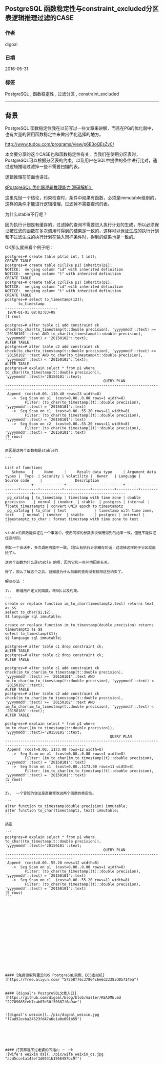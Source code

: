 ## PostgreSQL 函数稳定性与constraint_excluded分区表逻辑推理过滤的CASE  
                                                                                                                                                                                                     
### 作者                                                                                                                                                                                                     
digoal                                                                                                                                                                                                     
                                                                                                                                                                                                     
### 日期                                                                                                                                                                                                     
2016-05-31                                                                                                                                                                                              
                                                                                                                                                                                                     
### 标签                                                                                                                                                                                                     
PostgreSQL , 函数稳定性 , 过滤分区 , constraint_excluded              
                                                                                                                                                                                                     
----                                                                                                                                                                                                     
                                                                                                                                                                                                     
## 背景                                                                                         
PostgreSQL 函数稳定性我在以前写过一些文章来讲解，而且在PG的优化器中，也有大量的要用函数稳定性来做出优化选择的地方。    
  
http://www.tudou.com/programs/view/p6E3oQEsZv0/  
  
本文要分享的这个CASE也和函数稳定性有关，当我们在使用分区表时，PostgreSQL可以根据分区表的约束，以及用户在SQL中提供的条件进行比对，通过逻辑推理过滤掉一些不需要扫描的表。    
  
逻辑推理在前面也讲过。    
  
[《PostgreSQL 优化器逻辑推理能力 源码解析》](../201602/20160225_01.md)    
  
这里先抛一个结论，约束检查时，条件中如果有函数，必须是immutable级别的，这样的条件才能进行逻辑推理，过滤掉不需要查询的表。    
  
为什么stable不行呢？     
  
因为执行计划是有缓存的，过滤掉的查询不需要进入执行计划的生成，所以必须保证被过滤的函数在多次调用时得到的结果是一致的，这样可以保证生成的执行计划和不过滤生成的执行计划在输入同样条件时，得到的结果也是一致的。    
  
OK那么就来看个例子吧：    
  
````  
postgres=# create table p1(id int, t int);  
CREATE TABLE  
postgres=# create table c1(like p1) inherits(p1);  
NOTICE:  merging column "id" with inherited definition  
NOTICE:  merging column "t" with inherited definition  
CREATE TABLE  
postgres=# create table c2(like p1) inherits(p1);  
NOTICE:  merging column "id" with inherited definition  
NOTICE:  merging column "t" with inherited definition  
CREATE TABLE  
postgres=# select to_timestamp(123);  
      to_timestamp        
------------------------  
 1970-01-01 08:02:03+08  
(1 row)  
  
postgres=# alter table c1 add constraint ck check(to_char(to_timestamp(t::double precision), 'yyyymmdd'::text) >= '20150101'::text AND to_char(to_timestamp(t::double precision), 'yyyymmdd'::text) < '20150102'::text);  
ALTER TABLE  
postgres=# alter table c2 add constraint ck check(to_char(to_timestamp(t::double precision), 'yyyymmdd'::text) >= '20150102'::text AND to_char(to_timestamp(t::double precision), 'yyyymmdd'::text) < '20150103'::text);  
ALTER TABLE  
postgres=# explain select * from p1 where to_char((to_timestamp(t::double precision)), 'yyyymmdd'::text)='20150101'::text;  
                                             QUERY PLAN                                                
-----------------------------------------------------------------------------------------------------  
 Append  (cost=0.00..110.40 rows=23 width=8)  
   ->  Seq Scan on p1  (cost=0.00..0.00 rows=1 width=8)  
         Filter: (to_char(to_timestamp((t)::double precision), 'yyyymmdd'::text) = '20150101'::text)  
   ->  Seq Scan on c1  (cost=0.00..55.20 rows=11 width=8)  
         Filter: (to_char(to_timestamp((t)::double precision), 'yyyymmdd'::text) = '20150101'::text)  
   ->  Seq Scan on c2  (cost=0.00..55.20 rows=11 width=8)  
         Filter: (to_char(to_timestamp((t)::double precision), 'yyyymmdd'::text) = '20150101'::text)  
(7 rows)  
```  
  
原因是这两个函数都是stable的     
  
```  
                                                                                         List of functions  
   Schema   |     Name     |     Result data type     | Argument data types |  Type  | Security | Volatility |  Owner   | Language |    Source code     |               Description                  
------------+--------------+--------------------------+---------------------+--------+----------+------------+----------+----------+--------------------+------------------------------------------  
 pg_catalog | to_timestamp | timestamp with time zone | double precision    | normal | invoker  | stable  | postgres | internal | float8_timestamptz | convert UNIX epoch to timestamptz  
 pg_catalog | to_char | text             | timestamp with time zone, text    | normal | invoker  | stable     | postgres | internal | timestamptz_to_char | format timestamp with time zone to text  
```  
  
stable的函数能保证在一个事务中，使用同样的参数多次调用得到的结果一致，但是不能保证任意时刻。    
  
例如一个会话中，多次调用可能不一致。（那么有执行计划缓存的话，过滤掉这样的子分区就危险了）。    
  
这两个函数为什么是stable 的呢，因为它和一些环境因素有关。    
  
好了，那么了解这个之后，就知道为什么前面的查询没有排除这些约束了。    
  
解决办法 ：     
  
1\.  新增用户定义的函数，改SQL以及约束。    
  
```  
create or replace function im_to_char(timestamptz,text) returns text as $$  
select to_char($1,$2);  
$$ language sql immutable;  
  
create or replace function im_to_timestamp(double precision) returns timestamptz as $$  
select to_timestamp($1);  
$$ language sql immutable;  
  
postgres=# alter table c1 drop constraint ck;  
ALTER TABLE  
postgres=# alter table c2 drop constraint ck;  
ALTER TABLE  
  
postgres=# alter table c1 add constraint ck check(im_to_char(im_to_timestamp(t::double precision), 'yyyymmdd'::text) >= '20150101'::text AND im_to_char(im_to_timestamp(t::double precision), 'yyyymmdd'::text) < '20150102'::text);  
ALTER TABLE  
postgres=# alter table c2 add constraint ck check(im_to_char(im_to_timestamp(t::double precision), 'yyyymmdd'::text) >= '20150102'::text AND im_to_char(im_to_timestamp(t::double precision), 'yyyymmdd'::text) < '20150103'::text);  
ALTER TABLE  
  
postgres=# explain select * from p1 where im_to_char((im_to_timestamp(t::double precision)), 'yyyymmdd'::text)='20150101'::text;  
                                                QUERY PLAN                                                   
-----------------------------------------------------------------------------------------------------------  
 Append  (cost=0.00..1173.90 rows=12 width=8)  
   ->  Seq Scan on p1  (cost=0.00..0.00 rows=1 width=8)  
         Filter: (im_to_char(im_to_timestamp((t)::double precision), 'yyyymmdd'::text) = '20150101'::text)  
   ->  Seq Scan on c1  (cost=0.00..1173.90 rows=11 width=8)  
         Filter: (im_to_char(im_to_timestamp((t)::double precision), 'yyyymmdd'::text) = '20150101'::text)  
(5 rows)  
```  
  
2\.  一个冒险的做法是直接修改这两个函数的稳定性。    
  
```  
alter function to_timestamp(double precision) immutable;  
alter function to_char(timestamptz, text) immutable;  
```  
  
搞定      
  
```  
postgres=# explain select * from p1 where to_char((to_timestamp(t::double precision)), 'yyyymmdd'::text)='20150101'::text;  
                                             QUERY PLAN                                                
-----------------------------------------------------------------------------------------------------  
 Append  (cost=0.00..55.20 rows=12 width=8)  
   ->  Seq Scan on p1  (cost=0.00..0.00 rows=1 width=8)  
         Filter: (to_char(to_timestamp((t)::double precision), 'yyyymmdd'::text) = '20150101'::text)  
   ->  Seq Scan on c1  (cost=0.00..55.20 rows=11 width=8)  
         Filter: (to_char(to_timestamp((t)::double precision), 'yyyymmdd'::text) = '20150101'::text)  
(5 rows)  
```  
  
  
  
    
  
  
  
  
  
  
  
  
  
  
  
  
  
#### [免费领取阿里云RDS PostgreSQL实例、ECS虚拟机](https://free.aliyun.com/ "57258f76c37864c6e6d23383d05714ea")
  
  
#### [digoal's PostgreSQL文章入口](https://github.com/digoal/blog/blob/master/README.md "22709685feb7cab07d30f30387f0a9ae")
  
  
![digoal's weixin](../pic/digoal_weixin.jpg "f7ad92eeba24523fd47a6e1a0e691b59")
  
  
  
  
  
  
#### 打赏都逃不过老婆的五指山 －_－b  
![wife's weixin ds](../pic/wife_weixin_ds.jpg "acd5cce1a143ef1d6931b1956457bc9f")
  
